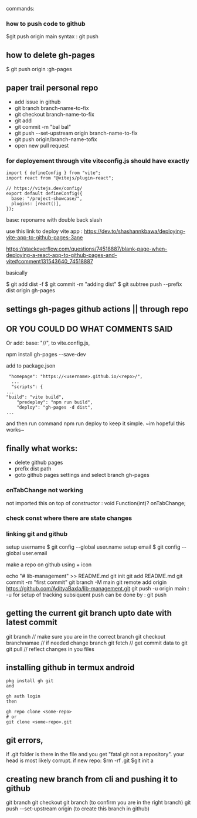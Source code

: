 commands: 
### how to push code to github
$git push origin main
syntax : git push <remote> <branch-name>

## how to delete gh-pages
$ git push origin :gh-pages

## paper trail personal repo
- add issue in github
- git branch branch-name-to-fix
- git checkout branch-name-to-fix
- git add
- git commit -m "bal bal"
- git push --set-upstream origin branch-name-to-fix
- git push origin/branch-name-tofix
- open new pull request



### for deployement through vite viteconfig.js should have exactly
```
import { defineConfig } from "vite";
import react from "@vitejs/plugin-react";

// https://vitejs.dev/config/
export default defineConfig({
  base: "/project-showcase/",
  plugins: [react()],
});

```

base: reponame  with double back slash

use this link to deploy vite app : https://dev.to/shashannkbawa/deploying-vite-app-to-github-pages-3ane

https://stackoverflow.com/questions/74518887/blank-page-when-deploying-a-react-app-to-github-pages-and-vite#comment131543640_74518887



basically 

$ git add dist -f
$ git commit -m "adding dist"
$ git subtree push --prefix dist origin gh-pages

## settings gh-pages github actions || through repo

## OR YOU COULD DO WHAT COMMENTS SAID
Or add: base: "/<repo>/", to vite.config.js,

npm install gh-pages --save-dev

add to package.json

```
 "homepage": "https://<username>.github.io/<repo>/",
  ...
  "scripts": {
...
"build": "vite build",
    "predeploy": "npm run build",
    "deploy": "gh-pages -d dist",
...
```
and then run command npm run deploy to keep it simple.
~im hopeful this works~

## finally what works:
- delete github pages
- prefix dist path
- goto github pages settings and select branch gh-pages

### onTabChange not working
not imported this on top of constructor :  void Function(int)? onTabChange;
### check const where there are state changes

### linking git and github
setup username 
$ git config --global user.name
setup email
$ git config --global user.email

make a repo on github using + icon

echo "# lib-management" >> README.md
git init
git add README.md
git commit -m "first commit"
git branch -M main
git remote add origin https://github.com/AdityaBaxla/lib-management.git
git push -u origin main : -u for setup of tracking subsiquent push can be done by : git push

## getting the current git branch upto date with latest commit
git branch // make sure you are in the correct branch
git checkout branchnamae // if needed change branch
git fetch // get commit data to git
git pull // reflect changes in you files

## installing github in termux android
```
pkg install gh git
and

gh auth login
then

gh repo clone <some-repo>
# or
git clone <some-repo>.git
```
## git errors,
if .git folder is there in the file and you get "fatal git not a  repository". your head is most likely corrupt.
if new repo:
$rm -rf .git
$git init
a
## creating new branch from cli and pushing it to github
git branch <branch-name>
git checkout <branch-name>
git branch (to confirm you are in the right branch)
git push --set-upstream origin <branch-name> (to create this branch in github)
